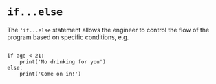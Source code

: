 # `if...else`

The `'if...else` statement allows the engineer to control the flow of the program based on specific conditions, e.g.

```

if age < 21:
    print('No drinking for you')
else:
    print('Come on in!')
```